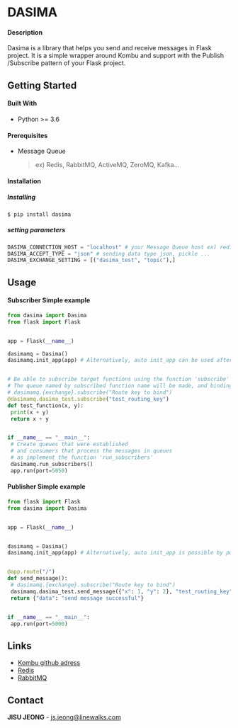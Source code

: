 # DASIMA

#### Description

Dasima is a library that helps you send and receive messages in Flask project. It is a simple wrapper around Kombu and support with the Publish /Subscribe pattern of your Flask project.




## Getting Started

#### Built With

* Python >=  3.6



#### Prerequisites

- Message Queue 

  > ex) Redis, RabbitMQ, ActiveMQ, ZeroMQ, Kafka...



#### Installation

##### Installing

```shell
$ pip install dasima
```



##### setting parameters

```python
DASIMA_CONNECTION_HOST = "localhost" # your Message Queue host ex) redis://0.0.0.0, amqp://id:password@0.0.0.0:port
DASIMA_ACCEPT_TYPE = "json" # sending data type json, pickle ...
DASIMA_EXCHANGE_SETTING = [("dasima_test", "topic"),]
```



## Usage

#### Subscriber Simple example

```python
from dasima import Dasima
from flask import Flask


app = Flask(__name__)

dasimamq = Dasima()
dasimamq.init_app(app) # Alternatively, auto init_app can be used after putting the flask app into Dasima like Dasima(app).


# Be able to subscribe target functions using the function 'subscribe' 
# The queue named by subscribed function name will be made, and binding it with routing key
# dasimamq.{exchange}.subscribe("Route key to bind")
@dasimamq.dasima_test.subscribe("test_routing_key")
def test_function(x, y):
 print(x + y)
 return x + y


if __name__ == "__main__":
 # Create queues that were established
 # and consumers that process the messages in queues
 # as implement the function 'run_subscribers'
 dasimamq.run_subscribers()
 app.run(port=5050)
```



#### Publisher Simple example

```python
from flask import Flask
from dasima import Dasima


app = Flask(__name__)


dasimamq = Dasima()
dasimamq.init_app(app) # Alternatively, auto init_app is possible by putting the flask app directly into Dasima(app).


@app.route("/")
def send_message():
 # dasimamq.{exchange}.subscribe("Route key to bind")
 dasimamq.dasima_test.send_message({"x": 1, "y": 2}, "test_routing_key")
 return {"data": "send message successful"}


if __name__ == "__main__":
 app.run(port=5000)
```



## Links

- [Kombu github adress](https://github.com/celery/kombu)
- [Redis](https://redis.io/)
- [RabbitMQ](https://www.rabbitmq.com/)



## Contact

**JISU JEONG** - js.jeong@linewalks.com

